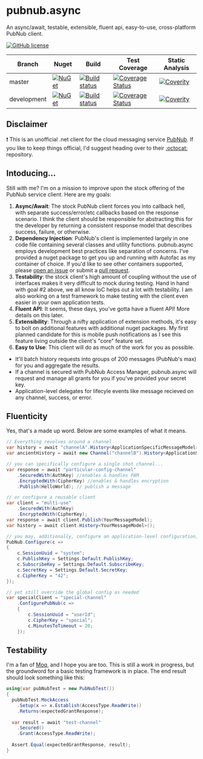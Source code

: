 # pubnub.async
An async/await, testable, extensible, fluent api, easy-to-use, cross-platform PubNub client.

[![GitHub license](https://img.shields.io/github/license/en-gen/crankshaft.svg)](https://raw.githubusercontent.com/engenb/pubnub.async.pcl/history/LICENSE)

| Branch | Nuget | Build | Test Coverage | Static Analysis |
| ------ | ----- | ----- | ------------- | --------------- |
| master | [![NuGet](https://img.shields.io/nuget/v/pubnub.async.svg)](https://www.nuget.org/packages/PubNub.Async) | [![Build status](https://ci.appveyor.com/api/projects/status/djkl9c797sqw94tv/branch/master?svg=true)](https://ci.appveyor.com/project/engenb/pubnub-async-pcl/branch/master) | [![Coverage Status](https://coveralls.io/repos/github/engenb/pubnub.async.pcl/badge.svg?branch=master)](https://coveralls.io/github/engenb/pubnub.async.pcl?branch=master) | [![Coverity](https://scan.coverity.com/projects/8733/badge.svg)](https://scan.coverity.com/projects/engenb-pubnub-async-pcl) |
| development | [![NuGet](https://img.shields.io/nuget/vpre/pubnub.async.svg)](https://www.nuget.org/packages/PubNub.Async) | [![Build status](https://ci.appveyor.com/api/projects/status/djkl9c797sqw94tv/branch/development?svg=true)](https://ci.appveyor.com/project/engenb/pubnub-async-pcl/branch/development) | [![Coverage Status](https://coveralls.io/repos/github/engenb/pubnub.async.pcl/badge.svg?branch=development)](https://coveralls.io/github/engenb/pubnub.async.pcl?branch=development) | [![Coverity](https://scan.coverity.com/projects/8733/badge.svg)](https://scan.coverity.com/projects/engenb-pubnub-async-pcl) |

## Disclaimer
:exclamation: This is an unofficial .net client for the cloud messaging service [PubNub](www.pubnub.com).  If you like to keep things official, I'd suggest heading over to their [:octocat:](https://github.com/pubnub) repository.

## Intoducing...
Still with me?  I'm on a mission to improve upon the stock offering of the PubNub service client.  Here are my goals:

1. **Async/Await**: The stock PubNub client forces you into callback hell, with separate success/error/etc callbacks based on the response scenario.  I think the client should be responsible for abstracting this for the developer by returning a consistent response model that describes success, failure, or otherwise.
2. **Dependency Injection**: PubNub's client is implemented largely in one code file containing several classes and utility functions.  pubnub.async employs development best practices like separation of concerns.  I've provided a nuget package to get you up and running with Autofac as my container of choice.  If you'd like to see other containers supported, please [open an issue](https://github.com/engenb/pubnub.async.pcl/issues) or submit a [pull request](https://github.com/engenb/pubnub.async.pcl/pulls).
3. **Testability**: the stock client's high amount of coupling without the use of interfaces makes it very difficult to mock during testing.  Hand in hand with goal #2 above, we all know IoC helps out a lot with testability.  I am also working on a test framework to make testing with the client even easier in your own application tests.
4. **Fluent API**: It seems, these days, you've gotta have a fluent API!  More details on this later.
5. **Extensibility**: Through a nifty application of extension methods, it's easy to bolt on additional features with additional nuget packages.  My first planned candidate for this is mobile push notifications as I see this feature living outside the client's "core" feature set.
6. **Easy to Use**: This client will do as much of the work for you as possible.
 * It'll batch history requests into groups of 200 messages (PubNub's max) for you and aggregate the results.
 * If a channel is secured with PubNub Access Manager, pubnub.async will request and manage all grants for you if you've provided your secret key.
 * Application-level delegates for lifecyle events like message recieved on any channel, success, or error.
  
 ## Fluenticity
Yes, that's a made up word.  Below are some examples of what it means.
```csharp
// Everything revolves around a channel
var history = await "channelA".History<ApplicationSpecificMessageModel>();
var ancientHistory = await new Channel("channelB").History<ApplicationSpecificMessageModel>();

// you can specifically configure a single shot channel...
var response = await "particular-config-channel"
	.SecuredWith(AuthKey) //enables & handles PAM
	.EncryptedWith(CipherKey) //enables & handles encryption
	.Publish(HelloWorld); // publish a message

// or configure a reusable client
var client = "multi-use"
	.SecuredWith(AuthKey)
	.EncryptedWith(CipherKey);
var response = await client.Publish(YourMessageModel);
var history = await client.History<YourMessageModel>();
```
```csharp
// you may, additionally, configure an application-level configuration, ideally at application startup...
PubNub.Configure(c =>
{
	c.SessionUuid = "system";
	c.PublishKey = Settings.Default.PublishKey;
	c.SubscribeKey = Settings.Default.SubscribeKey;
	c.SecretKey = Settings.Default.SecretKey;
	c.CipherKey = "42";
});

// yet still override the global config as needed
var specialClient = "special-channel"
	.ConfigurePubNub(c =>
	{
		c.SessionUuid = "userId";
		c.CipherKey = "special";
		c.MinutesToTimeout = 20;
	});
```

## Testability
I'm a fan of [Moq](https://github.com/moq/moq), and I hope you are too.  This is still a work in progress, but the groundword for a basic testing framework is in place.  The end result should look something like this:
```csharp
using(var pubNubTest = new PubNubTest())
{
  pubNubTest.MockAccess
    .Setup(x => x.Establish(AccessType.ReadWrite))
    .Returns(expectedGrantResponse);
  
  var result = await "test-channel"
    .Secured()
    .Grant(AccessType.ReadWrite);
  
  Assert.Equal(expectedGrantResponse, result);
}
```
